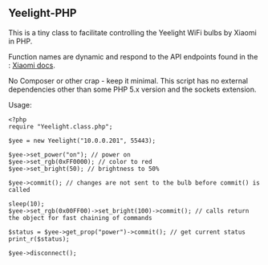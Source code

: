 ## Yeelight-PHP

This is a tiny class to facilitate controlling the Yeelight WiFi bulbs by Xiaomi in PHP.

Function names are dynamic and respond to the API endpoints found in the : [Xiaomi docs](https://www.yeelight.com/download/Yeelight_Inter-Operation_Spec.pdf).

No Composer or other crap - keep it minimal.
This script has no external dependencies other than some PHP 5.x version and the sockets extension.

Usage:

    <?php
    require "Yeelight.class.php";
    
    $yee = new Yeelight("10.0.0.201", 55443);
    
    $yee->set_power("on"); // power on
    $yee->set_rgb(0xFF0000); // color to red
    $yee->set_bright(50); // brightness to 50%
    
    $yee->commit(); // changes are not sent to the bulb before commit() is called
    
    sleep(10);
    $yee->set_rgb(0x00FF00)->set_bright(100)->commit(); // calls return the object for fast chaining of commands
    
    $status = $yee->get_prop("power")->commit(); // get current status
    print_r($status);
    
    $yee->disconnect();
